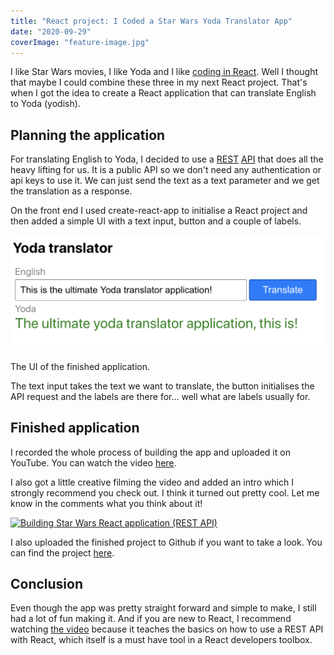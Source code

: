 ```yaml
---
title: "React project: I Coded a Star Wars Yoda Translator App"
date: "2020-09-29"
coverImage: "feature-image.jpg"
---
```


I like Star Wars movies, I like Yoda and I like [coding in React](/blog/react-for-beginners-complete-guide-to-mastering-react-fundamentals/). Well I thought that maybe I could combine these three in my next React project. That's when I got the idea to create a React application that can translate English to Yoda (yodish).

## Planning the application

For translating English to Yoda, I decided to use a [R](https://funtranslations.com/api/yoda)[EST](https://funtranslations.com/api/yoda) [API](https://funtranslations.com/api/yoda) that does all the heavy lifting for us. It is a public API so we don't need any authentication or api keys to use it. We can just send the text as a text parameter and we get the translation as a response.

On the front end I used create-react-app to initialise a React project and then added a simple UI with a text input, button and a couple of labels.

![React project application UI.](./images/Screenshot-2020-09-29-at-19.37.13-1024x375.png)

The UI of the finished application.

The text input takes the text we want to translate, the button initialises the API request and the labels are there for… well what are labels usually for.

## Finished application

I recorded the whole process of building the app and uploaded it on YouTube. You can watch the video [here](https://youtu.be/LT8hAGnju9g).

I also got a little creative filming the video and added an intro which I strongly recommend you check out. I think it turned out pretty cool. Let me know in the comments what you think about it!

[![Building Star Wars React application (REST API)](http://img.youtube.com/vi/LT8hAGnju9g/0.jpg)](http://www.youtube.com/watch?v=LT8hAGnju9g)

I also uploaded the finished project to Github if you want to take a look. You can find the project [here](https://github.com/tumetus/yoda-translator-app).

## Conclusion

Even though the app was pretty straight forward and simple to make, I still had a lot of fun making it. And if you are new to React, I recommend watching [the video](https://youtu.be/LT8hAGnju9g) because it teaches the basics on how to use a REST API with React, which itself is a must have tool in a React developers toolbox.
